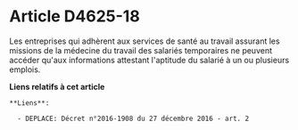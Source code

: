 # Article D4625-18

Les entreprises qui adhèrent aux services de santé au travail assurant les  missions de la médecine du travail des salariés
temporaires ne peuvent accéder  qu'aux informations attestant l'aptitude du salarié à un ou plusieurs emplois.

**Liens relatifs à cet article**

	**Liens**:

	  - DEPLACE: Décret n°2016-1908 du 27 décembre 2016 - art. 2
